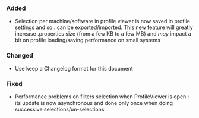 ### Added
- Selection per machine/software in profile viewer is now saved in profile settings and so : can be exported/imported. This new feature will greatly increase .properties size (from a few KB to a few MB) and *may* impact a bit on profile loading/saving performance on small systems

### Changed
- Use keep a Changelog format for this document

### Fixed
- Performance problems on filters selection when ProfileViewer is open : its update is now asynchronous and done only once when doing successive selections/un-selections

